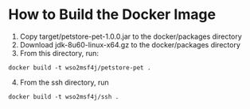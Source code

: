 # How to Build the Docker Image

1. Copy target/petstore-pet-1.0.0.jar to the docker/packages directory
2. Download jdk-8u60-linux-x64.gz to  the docker/packages directory
3. From this directory, run:

```
docker build -t wso2msf4j/petstore-pet .
```

4. From the ssh directory, run
```
docker build -t wso2msf4j/ssh .
```